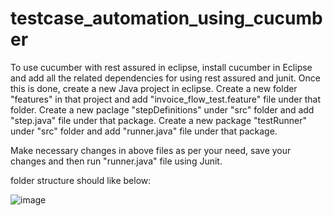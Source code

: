 # testcase_automation_using_cucumber

To use cucumber with rest assured in eclipse, install cucumber in Eclipse and add all the related dependencies for using rest assured and junit.
Once this is done, create a new Java project in eclipse.
Create a new folder "features" in that project and add "invoice_flow_test.feature" file under that folder.
Create a new paclage "stepDefinitions" under "src" folder and add "step.java" file under that package.
Create a new package "testRunner" under "src" folder and add "runner.java" file under that package.

Make necessary changes in above files as per your need, save your changes and then run "runner.java" file using Junit.

folder structure should like below:

![image](https://user-images.githubusercontent.com/68222619/120444363-2f913e00-c3a5-11eb-94f2-98b94eaa3574.png)

